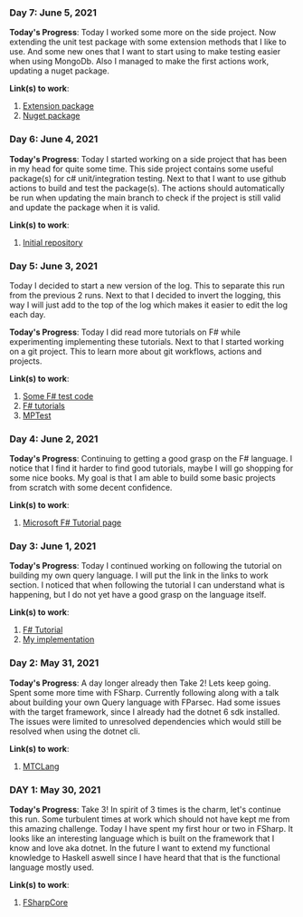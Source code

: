 ### Day 7: June 5, 2021

**Today's Progress**:
Today I worked some more on the side project. Now extending the unit test package with some extension methods that I like to use. And some new ones that I want to start using to make testing easier when using MongoDb. Also I managed to make the first actions work, updating a nuget package.

**Link(s) to work**:
1. [Extension package](https://github.com/visschersm/MPTech.Mongo.Extensions)
2. [Nuget package](https://www.nuget.org/packages/MPTech.Mongo.Extensions/)


### Day 6: June 4, 2021

**Today's Progress**:
Today I started working on a side project that has been in my head for quite some time. This side project contains some useful package(s) for c# unit/integration testing. Next to that I want to use github actions to build and test the package(s). The actions should automatically be run when updating the main branch to check if the project is still valid and update the package when it is valid.

**Link(s) to work**:
1. [Initial repository](https://github.com/visschersm/mptest)


### Day 5: June 3, 2021
Today I decided to start a new version of the log. This to separate this run from the previous 2 runs. Next to that I decided to invert the logging, this way I will just add to the top of the log which makes it easier to edit the log each day.

**Today's Progress**:
Today I did read more tutorials on F# while experimenting implementing these tutorials. Next to that I started working on a git project. This to learn more about git workflows, actions and projects.

**Link(s) to work**:
1. [Some F# test code](https://github.com/visschersm/fsharp-learn)
2. [F# tutorials](https://docs.microsoft.com/en-us/dotnet/fsharp/introduction-to-functional-programming/first-class-functions)
3. [MPTest](https://github.com/visschersm/mptest)


### Day 4: June 2, 2021

**Today's Progress**: Continuing to getting a good grasp on the F# language. I notice that I find it harder to find good tutorials, maybe I will go shopping for some nice books. My goal is that I am able to build some basic projects from scratch with some decent confidence.

**Link(s) to work**:
1. [Microsoft F# Tutorial page](https://dotnet.microsoft.com/learn/fsharp/)


### Day 3: June 1, 2021

**Today's Progress**: Today I continued working on following the tutorial on building my own query language. I will put the link in the links to work section. I noticed that when following the tutorial I can understand what is happening, but I do not yet have a good grasp on the language itself.

**Link(s) to work**:
1. [F# Tutorial](https://www.youtube.com/watch?v=34C_7halqGw)
2. [My implementation](https://github.com/visschersm/mtclang)


### Day 2: May 31, 2021

**Today's Progress**: A day longer already then Take 2! Lets keep going. Spent some more time with FSharp. Currently following along with a talk about building your own Query language with FParsec. Had some issues with the target framework, since I already had the dotnet 6 sdk installed. The issues were limited to unresolved dependencies which would still be resolved when using the dotnet cli.

**Link(s) to work**:
1. [MTCLang](https://github.com/visschersm/mtclang)


### DAY 1: May 30, 2021

**Today's Progress**: Take 3! In spirit of 3 times is the charm, let's continue this run. Some turbulent times at work which should not have kept me from this amazing challenge. Today I have spent my first hour or two in FSharp. It looks like an interesting language which is built on the framework that I know and love aka dotnet. In the future I want to extend my functional knowledge to Haskell aswell since I have heard that that is the functional language mostly used.

**Link(s) to work**:
1. [FSharpCore](https://github.com/visschersm/FSNetCore)
